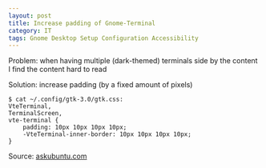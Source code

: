 ```yaml
---
layout: post
title: Increase padding of Gnome-Terminal
category: IT
tags: Gnome Desktop Setup Configuration Accessibility 
---
```


Problem: when having multiple (dark-themed) terminals side by the content I find the content hard to read

Solution: increase padding (by a fixed amount of pixels)

~~~terminal
$ cat ~/.config/gtk-3.0/gtk.css:
VteTerminal,
TerminalScreen,
vte-terminal {
    padding: 10px 10px 10px 10px;
    -VteTerminal-inner-border: 10px 10px 10px 10px;
}
~~~

Source: [askubuntu.com](https://askubuntu.com/questions/115762/increase-padding-in-gnome-terminal "increase padding in gnome-terminal")
